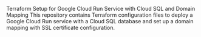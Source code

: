 Terraform Setup for Google Cloud Run Service with Cloud SQL and Domain Mapping
This repository contains Terraform configuration files to deploy a Google Cloud Run service with a Cloud SQL database and set up a domain mapping with SSL certificate configuration.
